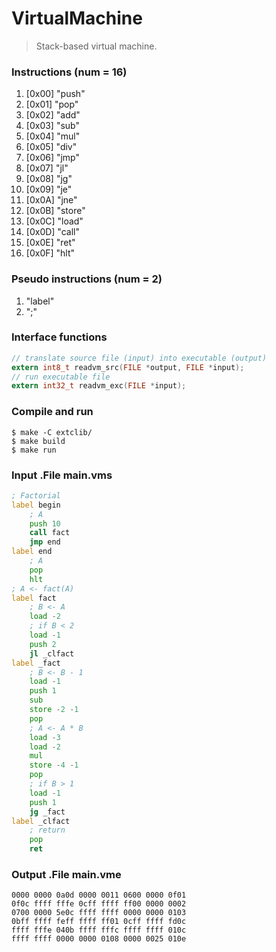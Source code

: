 # VirtualMachine
> Stack-based virtual machine.

### Instructions (num = 16)
1.  [0x00] "push"  
2.  [0x01] "pop"   
3.  [0x02] "add"   
4.  [0x03] "sub"   
5.  [0x04] "mul"   
6.  [0x05] "div"   
7.  [0x06] "jmp"   
8.  [0x07] "jl"    
9.  [0x08] "jg"    
10. [0x09] "je"    
11. [0x0A] "jne"   
12. [0x0B] "store" 
13. [0x0C] "load"  
14. [0x0D] "call"  
15. [0x0E] "ret"   
16. [0x0F] "hlt"   

### Pseudo instructions (num = 2)
1. "label"
2. ";"

### Interface functions
```c
// translate source file (input) into executable (output)
extern int8_t readvm_src(FILE *output, FILE *input);
// run executable file
extern int32_t readvm_exc(FILE *input);
```

### Compile and run
```
$ make -C extclib/
$ make build
$ make run
```

### Input .File main.vms
```asm
; Factorial
label begin
    ; A
    push 10
    call fact
    jmp end
label end
    ; A
    pop
    hlt
; A <- fact(A)
label fact
    ; B <- A
    load -2
    ; if B < 2
    load -1
    push 2
    jl _clfact
label _fact
    ; B <- B - 1
    load -1
    push 1
    sub
    store -2 -1
    pop
    ; A <- A * B
    load -3
    load -2
    mul
    store -4 -1
    pop
    ; if B > 1
    load -1
    push 1
    jg _fact
label _clfact
    ; return
    pop
    ret
```

### Output .File main.vme
```
0000 0000 0a0d 0000 0011 0600 0000 0f01
0f0c ffff fffe 0cff ffff ff00 0000 0002
0700 0000 5e0c ffff ffff 0000 0000 0103
0bff ffff feff ffff ff01 0cff ffff fd0c
ffff fffe 040b ffff fffc ffff ffff 010c
ffff ffff 0000 0000 0108 0000 0025 010e
```
